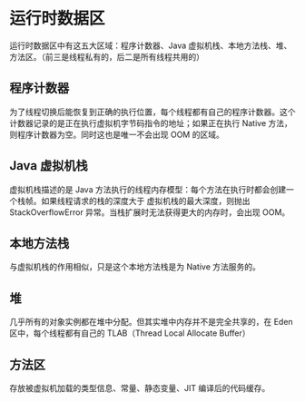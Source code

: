 # 运行时数据区

运行时数据区中有这五大区域：程序计数器、Java 虚拟机栈、本地方法栈、堆、方法区。（前三是线程私有的，后二是所有线程共用的）

## 程序计数器

为了线程切换后能恢复到正确的执行位置，每个线程都有自己的程序计数器。这个计数器记录的是正在执行虚拟机字节码指令的地址；如果正在执行 Native 方法，则程序计数器为空。同时这也是唯一不会出现 OOM 的区域。

## Java 虚拟机栈

虚拟机栈描述的是 Java 方法执行的线程内存模型：每个方法在执行时都会创建一个栈帧。如果线程请求的栈的深度大于 虚拟机栈的最大深度，则抛出 StackOverflowError 异常。当栈扩展时无法获得更大的内存时，会出现 OOM。

## 本地方法栈

与虚拟机栈的作用相似，只是这个本地方法栈是为 Native 方法服务的。

## 堆

几乎所有的对象实例都在堆中分配。但其实堆中内存并不是完全共享的，在 Eden 区中，每个线程都有自己的 TLAB（Thread Local Allocate Buffer）

## 方法区

存放被虚拟机加载的类型信息、常量、静态变量、JIT 编译后的代码缓存。
